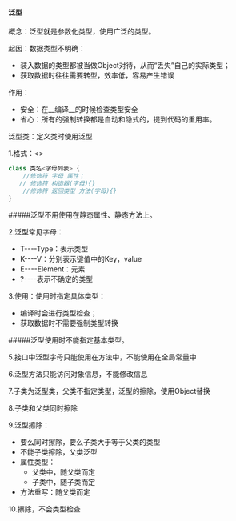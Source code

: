 #### 泛型

概念：泛型就是参数化类型，使用广泛的类型。

起因：数据类型不明确：

* 装入数据的类型都被当做Object对待，从而“丢失”自己的实际类型；
* 获取数据时往往需要转型，效率低，容易产生错误

作用：

* 安全：在__编译__的时候检查类型安全
* 省心：所有的强制转换都是自动和隐式的，提到代码的重用率。



泛型类：定义类时使用泛型

1.格式：<>

```java
class 类名<字母列表> {
    //修饰符 字母 属性；
   // 修饰符 构造器(字母){}
    //修饰符 返回类型 方法(字母){}
}

```

#####泛型不用使用在静态属性、静态方法上。

2.泛型常见字母：

* T----Type：表示类型
* K----V：分别表示键值中的Key，value
* E----Element：元素
* ?----表示不确定的类型

3.使用：使用时指定具体类型：

* 编译时会进行类型检查；
* 获取数据时不需要强制类型转换

#####泛型使用时不能指定基本类型。

5.接口中泛型字母只能使用在方法中，不能使用在全局常量中

6.泛型方法只能访问对象信息，不能修改信息

7.子类为泛型类，父类不指定类型，泛型的擦除，使用Object替换

8.子类和父类同时擦除

9.泛型擦除：

* 要么同时擦除，要么子类大于等于父类的类型
* 不能子类擦除，父类泛型
* 属性类型：
  * 父类中，随父类而定
  * 子类中，随子类而定
* 方法重写：随父类而定

10.擦除，不会类型检查

